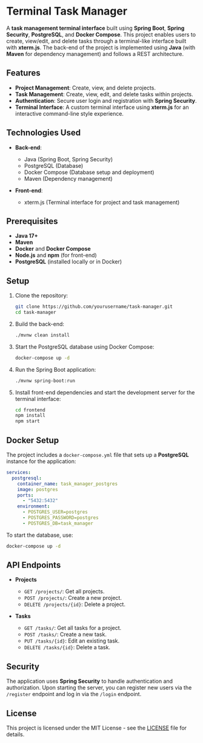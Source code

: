 # Terminal Task Manager

A **task management terminal interface** built using **Spring Boot**, **Spring Security**, **PostgreSQL**, and **Docker Compose**. This project enables users to create, view/edit, and delete tasks through a terminal-like interface built with **xterm.js**. The back-end of the project is implemented using **Java** (with **Maven** for dependency management) and follows a REST architecture.

## Features

- **Project Management**: Create, view, and delete projects.
- **Task Management**: Create, view, edit, and delete tasks within projects.
- **Authentication**: Secure user login and registration with **Spring Security**.
- **Terminal Interface**: A custom terminal interface using **xterm.js** for an interactive command-line style experience.

## Technologies Used

- **Back-end**:
    - Java (Spring Boot, Spring Security)
    - PostgreSQL (Database)
    - Docker Compose (Database setup and deployment)
    - Maven (Dependency management)

- **Front-end**:
    - xterm.js (Terminal interface for project and task management)

## Prerequisites

- **Java 17+**
- **Maven**
- **Docker** and **Docker Compose**
- **Node.js** and **npm** (for front-end)
- **PostgreSQL** (installed locally or in Docker)

## Setup

1. Clone the repository:
   ```bash
   git clone https://github.com/yourusername/task-manager.git
   cd task-manager
   ```

2. Build the back-end:
   ```bash
   ./mvnw clean install
   ```

3. Start the PostgreSQL database using Docker Compose:
   ```bash
   docker-compose up -d
   ```

4. Run the Spring Boot application:
   ```bash
   ./mvnw spring-boot:run
   ```

5. Install front-end dependencies and start the development server for the terminal interface:
   ```bash
   cd frontend
   npm install
   npm start
   ```

## Docker Setup

The project includes a `docker-compose.yml` file that sets up a **PostgreSQL** instance for the application:

```yaml
services:
  postgresql:
    container_name: task_manager_postgres
    image: postgres
    ports:
      - "5432:5432"
    environment:
      - POSTGRES_USER=postgres
      - POSTGRES_PASSWORD=postgres
      - POSTGRES_DB=task_manager
```

To start the database, use:

```bash
docker-compose up -d
```

## API Endpoints

- **Projects**
    - `GET /projects/`: Get all projects.
    - `POST /projects/`: Create a new project.
    - `DELETE /projects/{id}`: Delete a project.

- **Tasks**
    - `GET /tasks/`: Get all tasks for a project.
    - `POST /tasks/`: Create a new task.
    - `PUT /tasks/{id}`: Edit an existing task.
    - `DELETE /tasks/{id}`: Delete a task.

## Security

The application uses **Spring Security** to handle authentication and authorization. Upon starting the server, you can register new users via the `/register` endpoint and log in via the `/login` endpoint.

## License

This project is licensed under the MIT License - see the [LICENSE](LICENSE) file for details.

